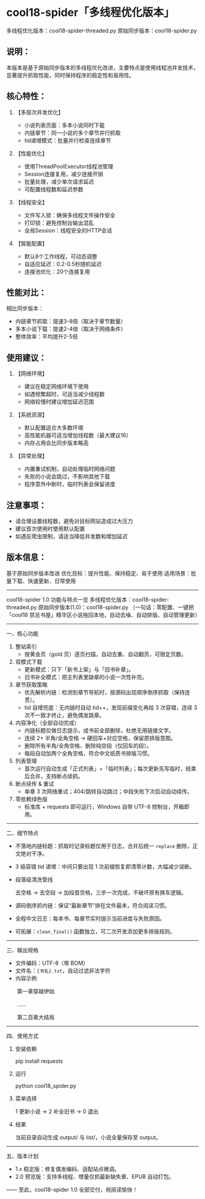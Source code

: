 cool18-spider「多线程优化版本」
===================================
多线程优化版本：cool18-spider-threaded.py
原始同步版本：cool18-spider.py

说明：
-----
本版本是基于原始同步版本的多线程优化改进，主要特点是使用线程池并发技术，
显著提升抓取性能，同时保持程序的稳定性和易用性。

核心特性：
---------
1. 【多层次并发优化】
   - 小说列表页面：多本小说同时下载
   - 内链章节：同一小说的多个章节并行抓取
   - tid递增模式：批量并行检查连续章节

2. 【性能优化】
   - 使用ThreadPoolExecutor线程池管理
   - Session连接复用，减少连接开销
   - 批量处理，减少单次请求延迟
   - 可配置线程数和延迟参数

3. 【线程安全】
   - 文件写入锁：确保多线程文件操作安全
   - 打印锁：避免控制台输出混乱
   - 全局Session：线程安全的HTTP会话

4. 【智能配置】
   - 默认8个工作线程，可动态调整
   - 自适应延迟：0.2-0.5秒随机延迟
   - 连接池优化：20个连接复用

性能对比：
---------
相比同步版本：
- 内链章节抓取：提速3-8倍（取决于章节数量）
- 多本小说下载：提速2-4倍（取决于网络条件）
- 整体效率：平均提升2-5倍

使用建议：
---------
1. 【网络环境】
   - 建议在稳定网络环境下使用
   - 如遇频繁超时，可适当减少线程数
   - 网络较慢时建议增加延迟范围

2. 【系统资源】
   - 默认配置适合大多数环境
   - 高性能机器可适当增加线程数（最大建议16）
   - 内存占用会比同步版本略高

3. 【异常处理】
   - 内置重试机制，自动处理临时网络问题
   - 失败的小说会跳过，不影响其他下载
   - 程序意外中断时，临时列表会保留进度

注意事项：
---------
- 请合理设置线程数，避免对目标网站造成过大压力
- 建议首次使用时使用默认配置
- 如遇反爬虫限制，请适当降低并发数和增加延迟

版本信息：
---------
基于原始同步版本改进
优化目标：提升性能、保持稳定、易于使用
适用场景：批量下载、快速更新、日常使用

---
cool18-spider 1.0 功能与特点一览
多线程优化版本：cool18-spider-threaded.py
原始同步版本(1.0)：cool18-spider.py
（一句话：零配置、一键把「cool18 禁忌书屋」精华区小说拖回本地，自动去噪、自动排版、自动管理更新）

---

一、核心功能
1. 整站索引  
   - 按黄金页（gold 页）逐页扫描，自动去重、自动翻页，可限定页数。  
2. 双模式下载  
   - 更新模式：只下「新书上架」与「旧书补章」。  
   - 旧书补全模式：把主列表里缺章的小说一次性补完。  
3. 章节获取策略  
   - 优先解析内链：检测到章节导航时，按源码出现顺序倒序抓取（保持连贯）。  
   - tid 自增兜底：无内链时自动 tid++，发现前缀变化再给 3 次容错，连续 3 次不一致才终止，避免偶发跳章。  
4. 内容净化（全部自动完成）  
   - 内链标题仅做日志提示，成书前全部删除，杜绝无用链接文字。  
   - 连续 2+ 半角/全角空格 → 硬回车+对应空格，保留原排版意图。  
   - 删除所有半角/全角空格、删除纯空段（仅回车的段）。  
   - 每段自动加两个全角空格，符合中文纸质书排版习惯。  
5. 列表管理  
   - 首次运行自动生成「正式列表」+「临时列表」；每次更新先写临时，结束后合并，支持断点续抓。  
6. 断点续传 & 重试  
   - 单章 3 次网络重试；404/跳转自动跳过；中段失败下次启动自动续传。  
7. 零依赖绿色版  
   - 标准库 + requests 即可运行，Windows 自带 UTF-8 控制台，开箱即用。

---

二、细节特点
- 不落地内链标题：抓取时记录标题仅用于日志，合并后统一 `replace` 删除，正文绝对干净。  
- 3 级容错 tid 递增：中间只要出现 1 次前缀恢复即清零计数，大幅减少误断。  
- 段落级清洗管线

  去空格 → 去空段 → 加段首空格，三步一次完成，不破坏原有换车逻辑。  
- 源码倒序抓内链：保证“最新章节”排在文件最末，符合阅读习惯。  
- 全程中文日志：每本书、每章节实时提示当前进度与失败原因。  
- 可拓展：`clean_final()` 函数独立，可二次开发添加更多排版规则。

---

三、输出规格
- 文件编码：UTF-8（带 BOM）  
- 文件名：`{书名}.txt`，自动过滤非法字符  
- 内容示例

　　第一章穿越伊始

　　……

　　第二百章大结局  

---

四、使用方式
1. 安装依赖

   pip install requests  
2. 运行

   python cool18_spider.py  
3. 菜单选择

   1 更新小说 → 2 补全旧书 → 0 退出  
4. 结果

   当前目录自动生成 output/ 与 list/，小说全量保存至 output。

---

五、版本计划
- 1.x 稳定版：修复偶发编码、适配站点微调。  
- 2.0 预览版：支持多线程、增量仅抓最新缺失章、EPUB 自动打包。  

—— 至此，cool18-spider 1.0 全部交付，祝阅读愉快！
